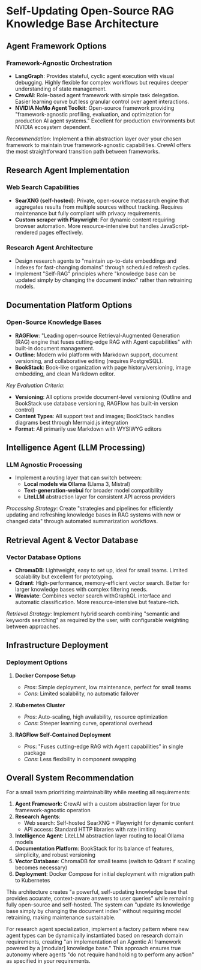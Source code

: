 # Self-Updating Open-Source RAG Knowledge Base Architecture

## Agent Framework Options

### Framework-Agnostic Orchestration

- **LangGraph**: Provides stateful, cyclic agent execution with visual debugging. Highly flexible for complex workflows but requires deeper understanding of state management.
- **CrewAI**: Role-based agent framework with simple task delegation. Easier learning curve but less granular control over agent interactions.
- **NVIDIA NeMo Agent Toolkit**: Open-source framework providing "framework-agnostic profiling, evaluation, and optimization for production AI agent systems." Excellent for production environments but NVIDIA ecosystem
  dependent.

*Recommendation*: Implement a thin abstraction layer over your chosen framework to maintain true framework-agnostic capabilities. CrewAI offers the most straightforward transition path between frameworks.

## Research Agent Implementation

### Web Search Capabilities

- **SearXNG (self-hosted)**: Private, open-source metasearch engine that aggregates results from multiple sources without tracking. Requires maintenance but fully compliant with privacy requirements.
- **Custom scraper with Playwright**: For dynamic content requiring browser automation. More resource-intensive but handles JavaScript-rendered pages effectively.

### Research Agent Architecture

- Design research agents to "maintain up-to-date embeddings and indexes for fast-changing domains" through scheduled refresh cycles.
- Implement "Self-RAG" principles where "knowledge base can be updated simply by changing the document index" rather than retraining models.

## Documentation Platform Options

### Open-Source Knowledge Bases

- **RAGFlow**: "Leading open-source Retrieval-Augmented Generation (RAG) engine that fuses cutting-edge RAG with Agent capabilities" with built-in document management.
- **Outline**: Modern wiki platform with Markdown support, document versioning, and collaborative editing (requires PostgreSQL).
- **BookStack**: Book-like organization with page history/versioning, image embedding, and clean Markdown editor.

*Key Evaluation Criteria*:

- **Versioning**: All options provide document-level versioning (Outline and BookStack use database versioning, RAGFlow has built-in version control)
- **Content Types**: All support text and images; BookStack handles diagrams best through Mermaid.js integration
- **Format**: All primarily use Markdown with WYSIWYG editors

## Intelligence Agent (LLM Processing)

### LLM Agnostic Processing

- Implement a routing layer that can switch between:
    - **Local models via Ollama** (Llama 3, Mistral)
    - **Text-generation-webui** for broader model compatibility
    - **LiteLLM** abstraction layer for consistent API across providers

*Processing Strategy*: Create "strategies and pipelines for efficiently updating and refreshing knowledge bases in RAG systems with new or changed data" through automated summarization workflows.

## Retrieval Agent & Vector Database

### Vector Database Options

- **ChromaDB**: Lightweight, easy to set up, ideal for small teams. Limited scalability but excellent for prototyping.
- **Qdrant**: High-performance, memory-efficient vector search. Better for larger knowledge bases with complex filtering needs.
- **Weaviate**: Combines vector search withGraphQL interface and automatic classification. More resource-intensive but feature-rich.

*Retrieval Strategy*: Implement hybrid search combining "semantic and keywords searching" as required by the user, with configurable weighting between approaches.

## Infrastructure Deployment

### Deployment Options

1. **Docker Compose Setup**
    - *Pros*: Simple deployment, low maintenance, perfect for small teams
    - *Cons*: Limited scalability, no automatic failover

2. **Kubernetes Cluster**
    - *Pros*: Auto-scaling, high availability, resource optimization
    - *Cons*: Steeper learning curve, operational overhead

3. **RAGFlow Self-Contained Deployment**
    - *Pros*: "Fuses cutting-edge RAG with Agent capabilities" in single package
    - *Cons*: Less flexibility in component swapping

## Overall System Recommendation

For a small team prioritizing maintainability while meeting all requirements:

1. **Agent Framework**: CrewAI with a custom abstraction layer for true framework-agnostic operation
2. **Research Agents**:
    - Web search: Self-hosted SearXNG + Playwright for dynamic content
    - API access: Standard HTTP libraries with rate limiting
3. **Intelligence Agent**: LiteLLM abstraction layer routing to local Ollama models
4. **Documentation Platform**: BookStack for its balance of features, simplicity, and robust versioning
5. **Vector Database**: ChromaDB for small teams (switch to Qdrant if scaling becomes necessary)
6. **Deployment**: Docker Compose for initial deployment with migration path to Kubernetes

This architecture creates "a powerful, self-updating knowledge base that provides accurate, context-aware answers to user queries" while remaining fully open-source and self-hosted. The system can "update its knowledge
base simply by changing the document index" without requiring model retraining, making maintenance sustainable.

For research agent specialization, implement a factory pattern where new agent types can be dynamically instantiated based on research domain requirements, creating "an implementation of an Agentic AI framework powered
by a [modular] knowledge base."  This approach ensures true autonomy where agents "do not require handholding to perform any action" as specified in your requirements.

